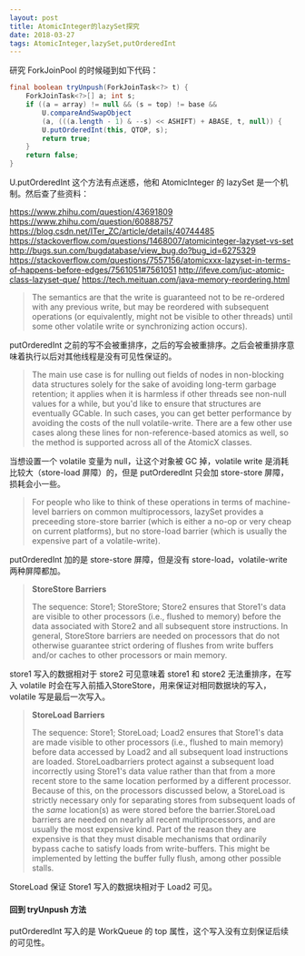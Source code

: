```yaml
---
layout: post
title: AtomicInteger的lazySet探究
date: 2018-03-27
tags: AtomicInteger,lazySet,putOrderedInt
---
```


研究 ForkJoinPool 的时候碰到如下代码：

```java
final boolean tryUnpush(ForkJoinTask<?> t) {
    ForkJoinTask<?>[] a; int s;
    if ((a = array) != null && (s = top) != base &&
        U.compareAndSwapObject
        (a, (((a.length - 1) & --s) << ASHIFT) + ABASE, t, null)) {
        U.putOrderedInt(this, QTOP, s);
        return true;
    }
    return false;
}
```

U.putOrderedInt 这个方法有点迷惑，他和 AtomicInteger 的 lazySet 是一个机制。然后查了些资料：

https://www.zhihu.com/question/43691809
https://www.zhihu.com/question/60888757
https://blog.csdn.net/ITer_ZC/article/details/40744485
https://stackoverflow.com/questions/1468007/atomicinteger-lazyset-vs-set
http://bugs.sun.com/bugdatabase/view_bug.do?bug_id=6275329
https://stackoverflow.com/questions/7557156/atomicxxx-lazyset-in-terms-of-happens-before-edges/7561051#7561051
http://ifeve.com/juc-atomic-class-lazyset-que/
https://tech.meituan.com/java-memory-reordering.html

> The semantics are that the write is guaranteed not to be re-ordered with any previous write, but may be reordered with subsequent operations (or equivalently, might not be visible to other threads) until some other volatile write or synchronizing action occurs).

putOrderedInt 之前的写不会被重排序，之后的写会被重排序。之后会被重排序意味着执行以后对其他线程是没有可见性保证的。

> The main use case is for nulling out fields of nodes in non-blocking data structures solely for the sake of avoiding long-term garbage retention; it applies when it is harmless if other threads see non-null values for a while, but you'd like to ensure that structures are eventually GCable. In such cases, you can get better performance by avoiding the costs of the null volatile-write. There are a few other use cases along these lines for non-reference-based atomics as well, so the method is supported across all of the AtomicX classes.

当想设置一个 volatile 变量为 null，让这个对象被 GC 掉，volatile write 是消耗比较大（store-load 屏障）的，但是 putOrderedInt 只会加 store-store 屏障，损耗会小一些。

> For people who like to think of these operations in terms of machine-level barriers on common multiprocessors, lazySet provides a preceeding store-store barrier (which is either a no-op or very cheap on current platforms), but no store-load barrier (which is usually the expensive part of a volatile-write).

putOrderedInt 加的是 store-store 屏障，但是没有 store-load，volatile-write 两种屏障都加。

> **StoreStore Barriers**
>
> The sequence: Store1; StoreStore; Store2
> ensures that Store1's data are visible to other processors (i.e., flushed to memory) before the data associated with Store2 and all subsequent store instructions. In general, StoreStore barriers are needed on processors that do not otherwise guarantee strict ordering of flushes from write buffers and/or caches to other processors or main memory.

store1 写入的数据相对于 store2 可见意味着 store1 和 store2 无法重排序，在写入 volatile 时会在写入前插入StoreStore，用来保证对相同数据块的写入， volatile 写是最后一次写入。

> **StoreLoad Barriers**
>
> The sequence: Store1; StoreLoad; Load2
> ensures that Store1's data are made visible to other processors (i.e., flushed to main memory) before data accessed by Load2 and all subsequent load instructions are loaded. StoreLoadbarriers protect against a subsequent load incorrectly using Store1's data value rather than that from a more recent store to the same location performed by a different processor. Because of this, on the processors discussed below, a StoreLoad is strictly necessary only for separating stores from subsequent loads of the *same* location(s) as were stored before the barrier.StoreLoad barriers are needed on nearly all recent multiprocessors, and are usually the most expensive kind. Part of the reason they are expensive is that they must disable mechanisms that ordinarily bypass cache to satisfy loads from write-buffers. This might be implemented by letting the buffer fully flush, among other possible stalls.

StoreLoad 保证 Store1 写入的数据块相对于 Load2 可见。

#### 回到 tryUnpush 方法

putOrderedInt 写入的是 WorkQueue 的 top 属性，这个写入没有立刻保证后续的可见性。